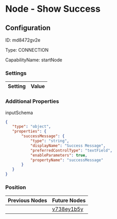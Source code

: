 # Node - Show Success
## Configuration
ID:  md8472gv2e

Type: CONNECTION 

CapabilityName: startNode

### Settings
| Setting | Value  |
| :------------------------ | ---------------------------------------- |
 




### Additional Properties
inputSchema
 ```json 
{
	"type": "object",
	"properties": {
		"successMessage": {
			"type": "string",
			"displayName": "Success Message",
			"preferredControlType": "textField",
			"enableParameters": true,
			"propertyName": "successMessage"
		}
	}
}
```




### Position
| Previous Nodes | Future Nodes |
| :------------- | ------------ |
|  | [v738ey1b5y](./v738ey1b5y.md) |
